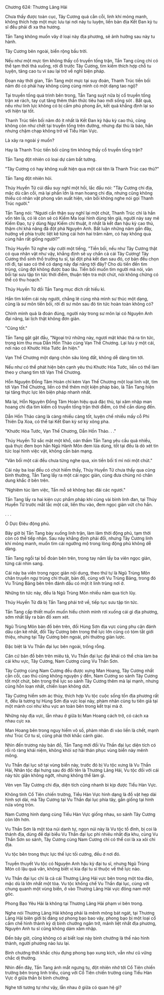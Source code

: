 




Chương 624: Thương Lãng Hải


Chưa thấy được toàn cục, Tây Cương quá cằn cỗi, linh khí mỏng manh, không thích hợp một mực lưu tại nơi này tu luyện, liền bản địa Kết Đan kỳ tu sĩ đều phải đi xa tha hương.

Tần Tang không muốn vây ở loại này địa phương, sẽ ảnh hưởng sau này tu hành.

Tây Cương bên ngoài, biển rộng bầu trời.

Nếu như một mực tìm không thấy cổ truyền tống trận, Tần Tang cũng chỉ có thể tạm thời thả xuống, rời đi trước Tây Cương, tìm kiếm thích hợp chỗ tu luyện, tăng cao tu vi sau lại trở về nghĩ biện pháp.

Đoạn này thời gian, Tần Tang một mực tại suy đoán, Thanh Trúc tiền bối năm đó có phải hay không cũng cùng mình có một dạng tao ngộ?

Tại truyền tống quá trình bên trong, Tần Tang suýt nữa bị cổ truyền tống trận xé rách, tay cụt tăng thêm thần thức tiêu hao mới sống sót . Bất quá, nếu như linh lực không có bị cấm phù phong ấn, kết quả khẳng định lại so với hiện tại tốt.

Thanh Trúc tiền bối năm đó ít nhất là Kết Đan kỳ hậu kỳ cao thủ, cũng không còn như chết tại truyền tống trên đường, nhưng đại thù là báo, hắn nhưng chậm chạp không trở về Tiểu Hàn Vực.

Là xảy ra ngoài ý muốn?

Hay là Thanh Trúc tiền bối cũng tìm không thấy cổ truyền tống trận?

Tần Tang đột nhiên có loại dự cảm bất tường.

"Tây Cương có hay không xuất hiện qua một cái tên là Thanh Trúc cao thủ?"

Tần Tang đột nhiên hỏi.

Thúy Huyền Tử cúi đầu suy nghĩ một hồi, lắc đầu nói: "Tây Cương chi địa, mặc dù cằn cỗi, mà lại phần lớn là man hoang chi địa, nhưng cũng không thiếu có nhân vật phong vân xuất hiện, vãn bối không nghe nói gọi Thanh Trúc người."

Tần Tang nói: "Ngươi cẩn thận suy nghĩ lại một chút, Thanh Trúc chỉ là hắn vốn tên là, có lẽ còn sẽ có Kiếm Ma loại hình dùng tên giả, người này say mê Kiếm Đạo, tự ý dùng Ngự Kiếm chi thuật, ít nhất là kết đan hậu kỳ cao thủ, thậm chí khả năng đã đột phá Nguyên Anh. Bất luận những năm gần đây, hướng về phía trước liệt kê từng cái hơn hai trăm năm, có hay không qua cùng hắn rất giống người?"

Thúy Huyền Tử nghe vậy cười một tiếng, "Tiền bối, nếu như Tây Cương thật có qua nhân vật như vậy, khẳng định sẽ uy chấn cả cái Tây Cương! Tây Cương thổ sinh thổ trưởng tu sĩ, tại đột phá kết đan sau đó, cơ bản đều chọn rời đi, tại sao có thể có dạng này đại năng tới đây? Cho dù tiến đến tìm trùng, cũng đợi không được bao lâu. Tiền bối muốn tìm người mà nói, vãn bối tại sưu tập tin tức thời điểm, thuận tiện tra một chút, nói không chừng có thể có thu hoạch."

Thúy Huyền Tử đối Tần Tang mục đích rất hiếu kì.

Hắn tìm kiếm cái này người, chẳng lẽ cùng nhà mình sư thúc một dạng, cũng là sư môn tiền bối, rời đi sư môn sau đó tin tức hoàn toàn không có?

Chính mình quả là đoán đúng, người này trong sư môn lại có Nguyên Anh đại năng, lai lịch thật không đơn giản.

"Cũng tốt."

Tần Tang gật gật đầu, "Ngoại trừ những này, ngươi mặt khác thả ra tin tức, trọng kim thu mua Dẫn Hồn Thảo cùng Vạn Thế Chương. Lại lưu ý một cái, nơi nào có Khước Hỏa Tước ẩn hiện."

Vạn Thế Chương một dạng chôn sâu lòng đất, không dễ dàng tìm tới.

Nếu như có thể phát hiện bên cạnh yêu thú Khước Hỏa Tước, liền có thể làm theo y chang tìm tới Vạn Thế Chương.

Hỗn Nguyên Đồng Tâm Hoàn chỉ kém Vạn Thế Chương một loại linh vật, tìm tới Vạn Thế Chương, liền có thể thêm một kiện pháp bảo, là Tần Tang hiện tại tăng thực lực lên biện pháp nhanh nhất.

Mà lại, Hỗn Nguyên Đồng Tâm Hoàn hiệu quả đặc thù, tại xâm nhập man hoang chi địa tìm kiếm cổ truyền tống trận thời điểm, có thể cần dùng đến.

Dẫn Hồn Thảo càng là càng nhiều càng tốt, luyện chế nhiều mấy cỗ Phi Thiên Dạ Xoa, có thể tại Kết Đan kỳ sơ kỳ xông pha.

"Khước Hỏa Tước, Vạn Thế Chương, Dẫn Hồn Thảo. . ."

Thúy Huyền Tử sắc mặt một khổ, oán thầm Tần Tang yêu cầu quá nhiều, quả thực đem bọn hắn Ngũ Hành Môn đem lừa dùng, tốt tại đều là dò xét tin tức loại hình việc vặt, không cần bán mạng.

"Vãn bối một cái đều chưa từng nghe qua, xin tiền bối tỉ mỉ nói một chút."

Cái này ba loại đều có chút hiếm thấy, Thúy Huyền Tử chưa thấy qua cũng bình thường, Tần Tang lấy ra một cái ngọc giản, cùng đưa chúng nó chân dung khắc ở bên trên.

"Nghiêm túc làm việc, Tần mỗ sẽ không bạc đãi các ngươi."

Tần Tang lấy ra hai kiện cực phẩm pháp khí cùng vài bình linh đan, tại Thúy Huyền Tử trước mắt lắc một cái, liền thu vào, đem ngọc giản vứt cho hắn.

. . .

Ô Dực Điêu động phủ.

Bây giờ bị Tần Tang bày xuống linh trận, làm lâm thời động phủ, tạm thời còn có thể tiếp nhận. Sau này khẳng định phải đổi, nhưng Tây Cương linh khí mỏng manh, muốn tìm cái ngưỡng mộ trong lòng động phủ không dễ dàng.

Tần Tang ngồi tại bồ đoàn bên trên, trong tay nắm lấy ba viên ngọc giản, từng cái nhìn sang.

Cái này ba viên trong ngọc giản nội dung, theo thứ tự là Ngũ Trùng Môn chân truyền ngự trùng chi thuật, bản đồ, cùng với Vu Trùng Bảng, trong đó Vu Trùng Bảng bên trên đánh dấu có một ít linh trùng nơi ở.

Những tin tức này, đều là Ngũ Trùng Môn nhiều năm qua tích lũy.

Thúy Huyền Tử đã bị Tần Tang phái trở về, tiếp tục sưu tập tin tức.

Tần Tang cấp thiết muốn muốn hiểu chính mình rơi xuống cái gì địa phương, sớm nhất lấy ra bản đồ xem xét.

Ngũ Trùng Môn bản đồ bên trên, đối Hùng Sơn địa vực cùng phụ cận đánh dấu cặn kẽ nhất, đối Tây Cương bên trong thế lực lớn cũng có tóm tắt giới thiệu, nhưng tại Tây Cương bên ngoài, phi thường giản lược.

Đặc biệt là Vu Thần đại lục bên ngoài, trống rỗng.

Căn cứ bản đồ bên trên miêu tả, Vu Thần đại lục đại khái có thể chia làm ba cái khu vực, Tây Cương, Nam Cương cùng Vu Thần Sơn.

Tây Cương cùng Nam Cương đều được xưng Man Hoang, Tây Cương nhất cằn cỗi, cao thủ cũng không nguyện ý đến, Nam Cương so sánh Tây Cương tốt một chút, bên trong thế lực so sánh Tây Cương thêm mà lại mạnh, nhưng cũng hỗn loạn nhất, chiến loạn không dứt.

Tây Cương hiểm sơn ác thủy, thích hợp Vu tộc cuộc sống tồn địa phương rất ít, đều là tương tự Hùng Sơn địa vực loại này, phàm nhân cùng tu tiên giả tại một mảnh coi như khu vực an toàn bên trong kết trại mà ở.

Những này địa vực, lẫn nhau ở giữa bị Man Hoang cách trở, có cách xa nhau cực xa.

Man Hoang bên trong nguy hiểm vô số, phàm nhân đi vào liền là chết, mạnh như Trúc Cơ tu sĩ, cũng phải thời khắc cảnh giác.

Nhìn đến trương này bản đồ, Tần Tang mới đối Vu Thần đại lục diện tích có rồi rõ ràng khái niệm, không khỏi sợ hãi thán phục vùng biển này mênh mông.

Vu Thần đại lục sở tại vùng biển này, trước đó bị Vu tộc xưng là Vu Thần Hải, Nhân tộc đại hưng sau đó đổi tên là Thương Lãng Hải, Vu tộc đối với cái này tức giận không ngớt, nhưng không thể làm gì.

Vẻn vẹn Tây Cương chi địa, diện tích cũng nhanh bì kịp được Tiểu Hàn Vực.

Không tính Cổ Tiên chiến trường, Tiểu Hàn Vực hình dạng là đồ vật hẹp dài hình sợi dài, mà Tây Cương tại Vu Thần đại lục phía tây, gần giống tại hình nửa vòng tròn.

Nam Cương hình dạng cùng Tiểu Hàn Vực giống nhau, so sánh Tây Cương còn lớn hơn.

Vu Thần Sơn là một tòa núi danh tự, ngọn núi này là Vu tộc tổ đình, bị coi là thánh địa, dùng để đại biểu Vu Thần đại lục phì nhiêu nhất địa khu, cùng Vu Thần Sơn so sánh, Tây Cương cùng Nam Cương chỉ có thể coi là xa xôi chi địa.

Vu tộc bên trong thực lực thế lực tối cường, đều ở nơi đó.

Truyền thuyết Vu tộc có Nguyên Anh hậu kỳ đại tu sĩ, nhưng Ngũ Trùng Môn cô lậu quả văn, không biết vị kia đại tu sĩ thuộc về thế lực nào.

Vu Thần đại lục chỉ là cả cái Thương Lãng Hải vực bên trong một tòa đảo, mặc dù là lớn nhất một tòa. Vu tộc khống chế Vu Thần đại lục, cùng với chung quanh một vùng biển, ở vào Thương Lãng Hải vực đông nam một góc.

Phong Bạo Yêu Hải là không tại Thương Lãng Hải phạm vi bên trong.

Nghe nói Thương Lãng Hải không phải là mênh mông bát ngát, tại Thương Lãng Hải biên giới bị đáng sợ phong bạo bao vây, phong bạo bị một loại cổ cấm chế hình thành kỳ dị bình chướng ngăn trở, mãnh liệt nhất địa phương, Nguyên Anh tu sĩ cũng không dám xâm nhập.

Đến bây giờ, cũng không có ai biết loại này bình chướng là thế nào hình thành, người phương nào lưu lại.

Bình chướng thời khắc chịu đựng phong bạo xung kích, vẫn như cũ vững chắc dị thường.

Nhìn đến đây, Tần Tang ánh mắt ngưng tụ, đột nhiên nhớ tới Cổ Tiên chiến trường bên trong linh triều, cùng với Cổ Tiên chiến trường cùng Tiểu Hàn Vực ở giữa thần bí bình chướng.

Nghe tới tương tự như vậy, lẫn nhau ở giữa có quan hệ gì?




